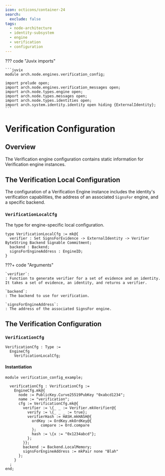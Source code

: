 ```yaml
---
icon: octicons/container-24
search:
  exclude: false
tags:
  - node-architecture
  - identity-subsystem
  - engine
  - verification
  - configuration
---
```


??? code "Juvix imports"

    ```juvix
    module arch.node.engines.verification_config;

    import prelude open;
    import arch.node.engines.verification_messages open;
    import arch.node.types.engine open;
    import arch.node.types.messages open;
    import arch.node.types.identities open;
    import arch.system.identity.identity open hiding {ExternalIdentity};
    ```

# Verification Configuration

## Overview

The Verification engine configuration contains static information for Verification engine instances.

## The Verification Local Configuration

The configuration of a Verification Engine instance includes the identity's verification capabilities, the address of an associated `SignsFor` engine, and a specific backend.

### `VerificationLocalCfg`


The type for engine-specific local configuration.

<!-- --8<-- [start:VerificationLocalCfg] -->
```juvix
type VerificationLocalCfg := mk@{
  verifier : Set SignsForEvidence -> ExternalIdentity -> Verifier ByteString Backend Signable Commitment;
  backend : Backend;
  signsForEngineAddress : EngineID;
}
```
<!-- --8<-- [end:VerificationLocalCfg] -->

???+ code "Arguments"

    `verifier`:
    : Function to generate verifier for a set of evidence and an identity.
    It takes a set of evidence, an identity, and returns a verifier.

    `backend`:
    : The backend to use for verification.

    `signsForEngineAddress`:
    : The address of the associated SignsFor engine.

## The Verification Configuration

### `VerificationCfg`

<!-- --8<-- [start:VerificationCfg] -->
```juvix
VerificationCfg : Type :=
  EngineCfg
    VerificationLocalCfg;
```
<!-- --8<-- [end:VerificationCfg] -->

#### Instantiation

<!-- --8<-- [start:verificationCfg] -->
```juvix extract-module-statements
module verification_config_example;

  verificationCfg : VerificationCfg :=
    EngineCfg.mk@{
      node := PublicKey.Curve25519PubKey "0xabcd1234";
      name := "verification";
      cfg := VerificationCfg.mk@{
        verifier := \{_ _ := Verifier.mkVerifier@{
          verify := \{_ _ _ := true};
          verifierHash := HASH.mkHASH@{
            ordKey := OrdKey.mkOrdKey@{
                compare := Ord.compare
            };
            hash := \{x := "0x1234abcd"};
          };
        }};
        backend := Backend.LocalMemory;
        signsForEngineAddress := mkPair none "Blah"
      };
    }
  ;
end;
```
<!-- --8<-- [end:verificationCfg] -->
